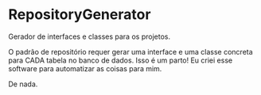 # RepositoryGenerator
Gerador de interfaces e classes para os projetos.

O padrão de repositório requer gerar uma interface e uma classe concreta para CADA tabela no banco de dados. Isso é um parto!
Eu criei esse software para automatizar as coisas para mim.

De nada.

